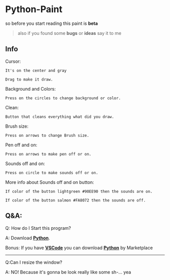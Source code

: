 # Python-Paint

so before you start reading this paint is **beta**
> also if you found some **bugs** or **ideas** say it to me

## Info

Cursor:
    
    It's on the center and gray
    
    Drag to make it draw.
        
Background and Colors:
    
    Press on the circles to change background or color.
        
Clean:
    
    Button that cleans everything what did you draw.
        
Brush size:
    
    Press on arrows to change Brush size.
        
Pen off and on:
    
    Press on arrows to make pen off or on.
        
Sounds off and on:
    
    Press on circle to make sounds off or on.
        
More info about Sounds off and on button:
            
    If color of the button lightgreen #90EE90 then the sounds are on.
    
    If color of the button salmon #FA8072 then the sounds are off.
    
## Q&A:
Q: How do I Start this program?

A: Download [**Python**](https://www.python.org/downloads/).

Bonus: If you have [**VSCode**](https://code.visualstudio.com/download) you can download [**Python**](https://marketplace.visualstudio.com/items?itemName=ms-python.python) by Marketplace

--------------------------------------------------------------------------------------------------

Q:Can I resize the window?

A: NO! Because it's gonna be look really like some sh-... yea
